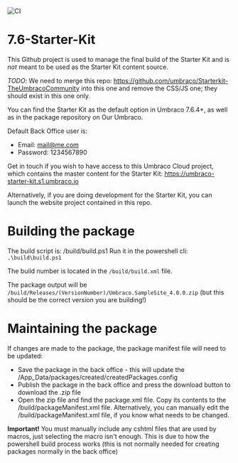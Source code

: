 ![CI](https://github.com/umbraco/The-Starter-Kit/workflows/CI/badge.svg?branch=dev-v8)

# 7.6-Starter-Kit

This Github project is used to manage the final build of the Starter Kit and is _not_ meant to be used as the Starter Kit content source.

_TODO_: We need to merge this repo: https://github.com/umbraco/Starterkit-TheUmbracoCommunity into this one and remove the CSS/JS one; they should exist in this one only.

You can find the Starter Kit as the default option in Umbraco 7.6.4+, as well as in the package repository on Our Umbraco.

Default Back Office user is:

* Email: mail@me.com
* Password: 1234567890

Get in touch if you wish to have access to this Umbraco Cloud project, which contains the master content for the Starter Kit:
https://umbraco-starter-kit.s1.umbraco.io

Alternatively, if you are doing development for the Starter Kit, you can launch the website project contained in this repo.

# Building the package

The build script is: /build/build.ps1 
Run it in the powershell cli: `.\build\build.ps1`

The build number is located in the `/build/build.xml` file.

The package output will be `/build/Releases/(VersionNumber)/Umbraco.SampleSite_4.0.0.zip` (but this should be the correct version you are building!)

# Maintaining the package

If changes are made to the package, the package manifest file will need to be updated:

* Save the package in the back office - this will update the /App_Data/packages/created/createdPackages.config
* Publish the package in the back office and press the download button to download the .zip file
* Open the zip file and find the package.xml file. Copy its contents to the /build/packageManifest.xml file. Alternatively, you can manually edit the /build/packageManifest.xml file, if you know what needs to be changed.

**Important!** You must manually include any cshtml files that are used by macros, just selecting the macro isn't enough. This is due to how the 
powershell build process works (this is not normally needed for creating packages normally in the back office)
